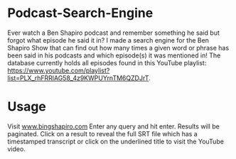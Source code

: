 # Podcast-Search-Engine
Ever watch a Ben Shapiro podcast and remember something he said but forgot what episode he said it in? 
I made a search engine for the Ben Shapiro Show that can find out how many times a given word or phrase has been said in his podcasts and which episode(s) 
it was mentioned in! The database currently holds all episodes found in this YouTube playlist: https://www.youtube.com/playlist?list=PLX_rhFRRlAG58_4z9KWPUYrnTM6QZDJrT.

# Usage
Visit www.bingshapiro.com
Enter any query and hit enter. Results will be paginated. Click on a result to reveal the full SRT file which has a timestamped transcript or click on the underlined title
to visit the YouTube video.
